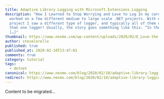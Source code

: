 ```yaml
---
title: Adaptive Library Logging with Microsoft.Extensions.Logging
description: "How I Learned to Stop Worrying and Love to Log In my career, I’ve
  worked on a few different medium to large scale .NET projects. With each
  project I saw a different type of logger, and typically all of them used more
  than one logger! Usually, the story goes something like this: “In the early
  […]"
thumbnail: https://www.nexmo.com/wp-content/uploads/2020/02/E_Love-the-Log_1200x600.png
author: stevelorello
published: true
published_at: 2020-02-10T13:47:01
comments: true
category: tutorial
tags:
  - dotnet
canonical: https://www.nexmo.com/blog/2020/02/10/adaptive-library-logging-with-microsoft-extensions-logging-dr
redirect: https://www.nexmo.com/blog/2020/02/10/adaptive-library-logging-with-microsoft-extensions-logging-dr
---
```

Content to be migrated...
